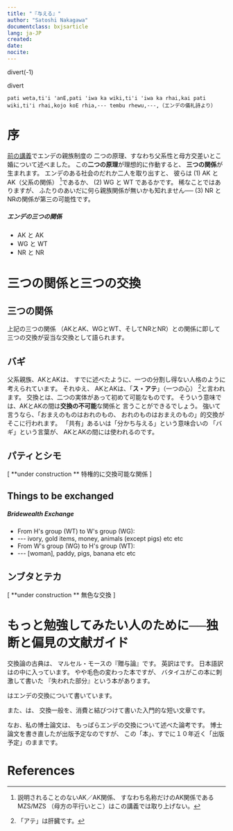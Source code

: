 ```yaml
---
title: "『与える』"
author: "Satoshi Nakagawa"
documentclass: bxjsarticle
lang: ja-JP
created:
date: 
nocite: 
---
```

    
divert(-1)

divert

<!---
---
RCS-title: 『与える』
RCS-spec: 2002年の豊中での専門基礎（エンデ民族誌）第２講義
RCS-memo: エンデの親族組織、交換
RCS-filename: $RCSfile: give.yaml,v $
RCS-date: Wed Oct  9 10:58:35 2002
RCS-state: $Date: 2008-11-28 03:02:50 $
RCS-revision: $State: Exp $
RCS-something: $Revision: 1.1.1.1 $
RCS-converted-date: 2024-03-25

---
-->

<!-- FL -->
```
pati weta,ti'i 'anE,pati 'iwa ka wiki,ti'i 'iwa ka rhai,kai pati wiki,ti'i rhai,kojo koE rhia,--- tembu rhewu,---,（エンデの儀礼詩より）

```

# 序

 [前の講義](marry.html)でエンデの親族制度の
二つの原理、すなわち父系性と母方交差いとこ婚について述べました。
この**二つの原理**が理想的に作動すると、
**三つの関係**が生まれます。
エンデのある社会のだれか二人を取り出すと、
彼らは
(1)
AK とAK（父系の関係）
[^FN-1]であるか、
(2) WG と WT であるかです。
稀なことではありますが、
ふたりのあいだに何ら親族関係が無いかも知れません──
(3) NR と NRの関係が第三の可能性です。

##### エンデの三つの関係
  
- AK と AK
- WG と WT
- NR と NR

# 三つの関係と三つの交換

## 三つの関係

 上記の三つの関係
（AKとAK、WGとWT、そしてNRとNR）との関係に即して
三つの交換が妥当な交換として語られます。

## バギ

 父系親族、AKとAKは、
すでに述べたように、一つの分割し得ない人格のように考えられています。
それゆえ、
AKとAKは、「**ス・アテ**」（一つの心）
[^FN-2]と言われます。
交換とは、二つの実体があって初めて可能なものです。
そういう意味では、AKとAKの間は**交換の不可能**な関係と
言うことができるでしょう。
強いて言うなら、「おまえのものはおれのもの、
おれのものはおまえのもの」的交換がそこに行われます。
「共有」あるいは「分かち与える」という意味合いの
「バギ」という言葉が、
AKとAKの間には使われるのです。

## パティとシモ

 [ **under construction ** 特権的に交換可能な関係 ]

## Things to be exchanged

##### Bridewealth Exchange
  
- From H's group (WT) to W's group (WG):
- --- ivory, gold items, money, animals
	(except pigs) etc etc
- From W's group (WG) to H's group (WT):
- --- [woman], paddy, pigs, banana etc
	etc

## ンブタとテカ

 [ **under construction ** 無色な交換 ]

# もっと勉強してみたい人のために──独断と偏見の文献ガイド

 交換論の古典は、
マルセル・モースの『贈与論』です。
英訳は<!---[@mauss-74]-->です。
日本語訳は<!---[@mauss-j-73]-->の中に入っています。
やや毛色の変わった本ですが、
バタイユがこの本に刺激して書いた
『失われた部分』という本があります。

 <!---[@nakagawa-dog]-->はエンデの交換について書いています。
また、<!---[@nakagawa-exchange]-->は、
交換一般を、消費と結びつけて書いた入門的な短い文章です。

 なお、私の博士論文<!---[@nakagawa-phd]-->は、
もっぱらエンデの交換について述べた論考です。
博士論文を書き直した<!---[@nakagawa-tusk]-->が出版予定なのですが、
この「本」、すでに１０年近く「出版予定」のままです。

<!-- Verfsion Up History 
```

$Id: give.yaml,v 1.1.1.1 2008-11-28 03:02:50 satoshi Exp $
$Log: give.yaml,v $
Revision 1.1.1.1  2008-11-28 03:02:50  satoshi

Revision 1.1.1.1  2004/10/11 07:15:38  satoshi
Initial import.

Revision 1.3  2004/07/01 11:17:33  satoshi
From Psmith.

Revision 1.2  2004/06/08 02:20:04  satoshi
画像の位置を変更。

Revision 1.1.1.1  2003/04/26 08:00:36  satoshi
New cvs-repository (2003.04.26)

Revision 1.3  2002/12/03 07:41:06  satoshi
dir-lib.m4 の代わりに data.m4 をインクルードした。

Revision 1.2  2002/12/03 07:38:14  satoshi
ディレクトリー変更にともなう Navig による修正。

Revision 1.1  2002/12/01 11:22:26  satoshi
Moved from a deeper directory.

Revision 1.6  2002/11/05 15:42:05  satoshi
明日が授業だ。用意ができなかった──はなす順番を示す枠組みだけ。

Revision 1.5  2002/11/02 12:25:04  satoshi
*** empty log message ***

Revision 1.4  2002/10/29 07:50:08  satoshi
give に書いていた親族組織が肥大したので、新しいファイル
marry に移動した。

Revision 1.3  2002/10/26 09:29:57  satoshi
名称の体系について書きはじめた。

Revision 1.2  2002/10/19 15:24:49  satoshi
文献案内の節を枠だけ作った。

Revision 1.1  2002/10/09 14:50:16  satoshi
まず、枠組みだけを作成した。

```
-->

# References

[^FN-1]: 説明されることのないAK／AK関係、
すなわち名称だけのAK関係であるMZS/MZS
（母方の平行いとこ）はこの講義では取り上げない。

[^FN-2]: 「アテ」は肝臓です。
